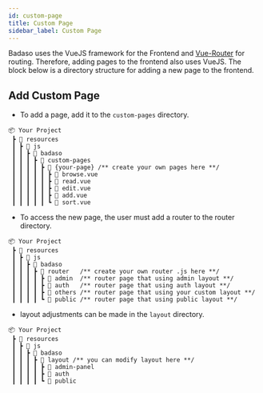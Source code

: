 ```yaml
---
id: custom-page
title: Custom Page
sidebar_label: Custom Page
---
```


Badaso uses the VueJS framework for the Frontend and [Vue-Router](https://router.vuejs.org/) for routing. Therefore, adding pages to the frontend also uses VueJS. The block below is a directory structure for adding a new page to the frontend.

## Add Custom Page

- To add a page, add it to the `custom-pages` directory.

```
📦 Your Project
 ┣ 📂 resources
 ┃ ┣ 📂 js
 ┃ ┃ ┣ 📂 badaso
 ┃ ┃ ┃ ┣ 📂 custom-pages
 ┃ ┃ ┃ ┃ ┣ 📂 {your-page} /** create your own pages here **/
 ┃ ┃ ┃ ┃ ┃ ┣ 📜 browse.vue
 ┃ ┃ ┃ ┃ ┃ ┣ 📜 read.vue
 ┃ ┃ ┃ ┃ ┃ ┣ 📜 edit.vue
 ┃ ┃ ┃ ┃ ┃ ┣ 📜 add.vue
 ┃ ┃ ┃ ┃ ┃ ┗ 📜 sort.vue
```

- To access the new page, the user must add a router to the router directory.

```
📦 Your Project
 ┣ 📂 resources
 ┃ ┣ 📂 js
 ┃ ┃ ┣ 📂 badaso
 ┃ ┃ ┃ ┣ 📂 router   /** create your own router .js here **/
 ┃ ┃ ┃ ┃ ┣ 📂 admin  /** router page that using admin layout **/
 ┃ ┃ ┃ ┃ ┣ 📂 auth   /** router page that using auth layout **/
 ┃ ┃ ┃ ┃ ┣ 📂 others /** router page that using your custom layout **/
 ┃ ┃ ┃ ┃ ┗ 📂 public /** router page that using public layout **/
```

- layout adjustments can be made in the `layout` directory.

```
📦 Your Project
 ┣ 📂 resources
 ┃ ┣ 📂 js
 ┃ ┃ ┣ 📂 badaso
 ┃ ┃ ┃ ┣ 📂 layout /** you can modify layout here **/
 ┃ ┃ ┃ ┃ ┣ 📂 admin-panel
 ┃ ┃ ┃ ┃ ┣ 📂 auth
 ┃ ┃ ┃ ┃ ┗ 📂 public
 ```